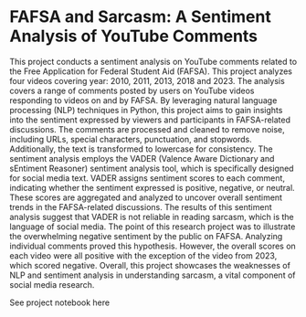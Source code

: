 #  FAFSA and Sarcasm: A Sentiment Analysis of YouTube Comments 

This project conducts a sentiment analysis on YouTube comments related to the Free Application for Federal Student Aid (FAFSA). This project analyzes four videos covering year: 2010, 2011, 2013, 2018 and 2023. The analysis covers a range of comments posted by users on YouTube videos responding to videos on and by FAFSA. By leveraging natural language processing (NLP) techniques in Python, this project aims to gain insights into the sentiment expressed by viewers and participants in FAFSA-related discussions. The comments are processed and cleaned to remove noise, including URLs, special characters, punctuation, and stopwords. Additionally, the text is transformed to lowercase for consistency.
The sentiment analysis employs the VADER (Valence Aware Dictionary and sEntiment Reasoner) sentiment analysis tool, which is specifically designed for social media text.
VADER assigns sentiment scores to each comment, indicating whether the sentiment expressed is positive, negative, or neutral. These scores are aggregated and analyzed to uncover overall sentiment trends in the FAFSA-related discussions. The results of this sentiment analysis suggest that VADER is not reliable in reading sarcasm, which is the language of social media. The point of this research project was to illustrate the overwhelming negative sentiment by the public on FAFSA. Analyzing individual comments proved this hypothesis. However, the overall scores on each video were all positive with the exception of the video from 2023, which scored negative. 
Overall, this project showcases the weaknesses of NLP and sentiment analysis in understanding sarcasm, a vital component of social media research. 

See project notebook here
